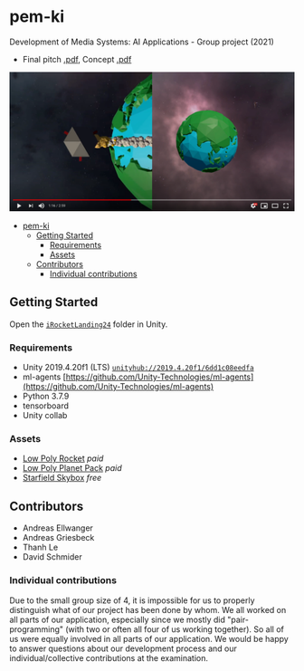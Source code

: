 # pem-ki
Development of Media Systems: AI Applications - Group project (2021)
- Final pitch [.pdf](./docs/2020-03-05%20PEM-KI%20Final%20pitch.pdf), Concept [.pdf](./docs/2021-02-24%20PEM-KI%20Concept.pdf)


[![Product demo](./docs/www.youtube.com_watch_v=hdwXt3sRDyw.png)](https://www.youtube.com/watch?v=hdwXt3sRDyw)

- [pem-ki](#pem-ki)
  - [Getting Started](#getting-started)
    - [Requirements](#requirements)
    - [Assets](#assets)
  - [Contributors](#contributors)
    - [Individual contributions](#individual-contributions)

## Getting Started
Open the [`iRocketLanding24`](./iRocketLanding24) folder in Unity.
### Requirements
- Unity 2019.4.20f1 (LTS) [`unityhub://2019.4.20f1/6dd1c08eedfa`](unityhub://2019.4.20f1/6dd1c08eedfa)
- ml-agents [https://github.com/Unity-Technologies/ml-agents](https://github.com/Unity-Technologies/ml-agents)
- Python 3.7.9
- tensorboard
- Unity collab
  
### Assets
- [Low Poly Rocket](https://assetstore.unity.com/packages/vfx/particles/low-poly-rocket-trail-75911) _paid_
- [Low Poly Planet Pack](https://assetstore.unity.com/packages/3d/planets-pack-72089) _paid_
- [Starfield Skybox](https://assetstore.unity.com/packages/2d/textures-materials/sky/starfield-skybox-92717) _free_

## Contributors

- Andreas Ellwanger
- Andreas Griesbeck
- Thanh Le
- David Schmider

### Individual contributions

Due to the small group size of 4, it is impossible for us to properly distinguish what of our project has been done by whom. We all worked on all parts of our application, especially since we mostly did "pair-programming" (with two or often all four of us working together). So all of us were equally involved in all parts of our application. We would be happy to answer questions about our development process and our individual/collective contributions at the examination.
